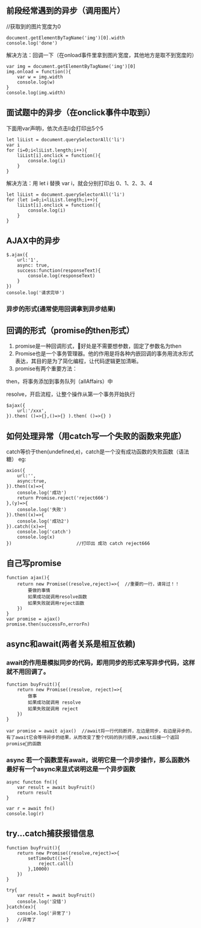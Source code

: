 ## 前段经常遇到的异步（调用图片）
//获取到的图片宽度为0
```
document.getElementByTagName('img')[0].width 
console.log('done')
```
解决方法：回调一下（在onload事件里拿到图片宽度，其他地方是取不到宽度的）
```
var img = document.getElementByTagName('img')[0]
img.onload = function(){
    var w = img.width
    console.log(w)
}
console.log(img.width)
```
## 面试题中的异步（在onclick事件中取到i）
下面用var声明i，依次点击li会打印出5个5
```
let liList = document.querySelectorAll('li')
var i
for (i=0;i<liList.length;i++){
    liList[i].onclick = function(){
        console.log(i)
    }
}
```
解决方法：用 let i 替换 var i，就会分别打印出 0、1、2、3、4
```
let liList = document.querySelectorAll('li')
for (let i=0;i<liList.length;i++){
    liList[i].onclick = function(){
        console.log(i)
    }
}
```
## AJAX中的异步
```
$.ajax({
    url:'1',
    async: true,
    success:function(responseText){
        console.log(responseText)
    }
})
console.log('请求完毕')
```
### 异步的形式(通常使用回调拿到异步结果)
## 回调的形式（promise的then形式）
1. promise是一种回调形式，好处是不需要想参数，固定了参数名为then
2. Promise也是一个事务管理器。他的作用是将各种内嵌回调的事务用流水形式表达，其目的是为了简化编程，让代码逻辑更加清晰。
3. promise有两个重要方法：

then，将事务添加到事务队列（allAffairs）中

resolve，开启流程，让整个操作从第一个事务开始执行
```
$ajax({
    url:'/xxx',
}).then( ()=>{},()=>{} ).then( ()=>{} )
```
## 如何处理异常（用catch写一个失败的函数来兜底）
catch等价于then(undefined,e)，catch是一个没有成功函数的失败函数（语法糖）
eg:
```
axios({
    url:'',
    async:true,
}).then((x)=>{
    console.log('成功')
    return Promise.reject('reject666')
},(y)=>{
    console.log('失败')
}).then((x)=>{
    console.log('成功2')
}).catch((x)=>{
    console.log('catch')
    console.log(x)
})                        //打印出 成功 catch reject666
```
## 自己写promise
```
function ajax(){
    return new Promise((resolve,reject)=>{  //重要的一行，请背过！！
        要做的事情
        如果成功就调用resolve函数
        如果失败就调用reject函数
    })
}
var promise = ajax()
promise.then(successFn,errorFn)
```
## async和await(两者关系是相互依赖)
### await的作用是模拟同步的代码，即用同步的形式来写异步代码，这样就不用回调了。
```
function buyFruit(){
    return new Promise((resolve, reject)=>{
        做事
        如果成功就调用 resolve
        如果失败就调用 reject
    })
}

var promise = await ajax()  //await将一行代码断开，左边是同步，右边是异步的，有了await它会等待异步的结果，从而改变了整个代码的执行顺序,await后接一个返回promise的函数
```
### async 若一个函数里有await，说明它是一个异步操作，那么函数外最好有一个async来显式说明这是一个异步函数
```
async functon fn(){
    var result = await buyFruit()
    return result
}

var r = await fn()
console.log(r)
```
## try...catch捕获报错信息
```
function buyFruit(){
    return new Promise((resolve,reject)=>{
        setTimeOut(()=>{
            reject.call()
        },10000)
    })
}

try{
    var result = await buyFruit()
    console.log('没错')
}catch(ex){
    console.log('异常了')
}   //异常了
```


